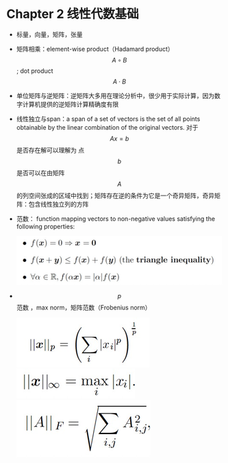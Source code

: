 # Chapter 2 线性代数基础

* 标量，向量，矩阵，张量
* 矩阵相乘：element-wise product（Hadamard product） $$A\circ B$$ ; dot product $$A\cdot B$$ 
* 单位矩阵与逆矩阵：逆矩阵大多用在理论分析中，很少用于实际计算，因为数字计算机提供的逆矩阵计算精确度有限
* 线性独立与span：a span of a set of vectors is the set of all points obtainable by the linear combination of the original vectors. 对于 $$Ax=b$$ 是否存在解可以理解为 点$$b$$是否可以在由矩阵 $$A$$ 的列空间张成的区域中找到；矩阵存在逆的条件为它是一个奇异矩阵，奇异矩阵：包含线性独立列的方阵
* 范数： function mapping vectors to non-negative values satisfying the following properties:

  ![](.gitbook/assets/norm.png)

* $$p$$ 范数  ，max norm，矩阵范数（Frobenius norm）

  ![](.gitbook/assets/p-norm.jpg) ![](.gitbook/assets/max-norm.jpg) ![](.gitbook/assets/frobenius-norm.jpg) 

  

